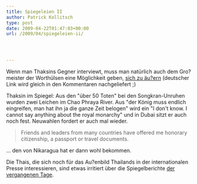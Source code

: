 ```yaml
---
title: Spiegeleien II
author: Patrick Kollitsch
type: post
date: 2009-04-22T01:47:03+00:00
url: /2009/04/spiegeleien-ii/




---
```

Wenn man Thaksins Gegner interviewt, muss man natürlich auch dem Gro?meister der Worthülsen eine Möglichkeit geben, [sich zu äu?ern][1] (deutscher Link wird gleich in den Kommentaren nachgeliefert ;)

Thaksin im Spiegel: Aus den "über 50 Toten" bei den Songkran-Unruhen wurden zwei Leichen im Chao Phraya River. Aus "der König muss endlich eingreifen, man hat ihn ja die ganze Zeit belogen" wird ein "I don't know. I cannot say anything about the royal monarchy" und in Dubai sitzt er auch noch fest. Neuwahlen fordert er auch mal wieder.

> Friends and leaders from many countries have offered me honorary citizenship, a passport or travel documents. 

... den von Nikaragua hat er dann wohl bekommen.

Die Thais, die sich noch für das Au?enbild Thailands in der internationalen Presse interessieren, sind etwas irritiert über die Spiegelberichte <a href="1753">der vergangenen Tage</a>.

 [1]: http://www.spiegel.de/international/world/0,1518,619943,00.html